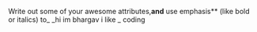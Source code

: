 Write out some of your awesome attributes,**and** use emphasis** (like bold or italics) to_  _hi im bhargav i like _ coding
